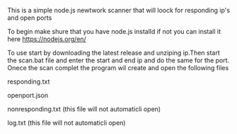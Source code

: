 This is a simple node.js newtwork scanner that will loock for responding ip's and open ports

To begin make shure that you have node.js installd if not you can install it here https://nodejs.org/en/

To use start by downloading the latest release and unziping ip.Then start the scan.bat file and enter the start and end ip and do the same for the port.
Onece the scan complet the program wil create and open the following files

responding.txt

openport.json

nonresponding.txt (this file will not automaticli open)

log.txt (this file will not automaticli open)
